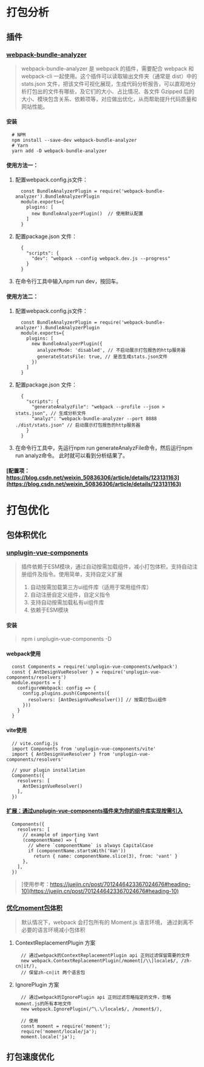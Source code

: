 # 打包分析
## 插件
### [webpack-bundle-analyzer](https://github.com/webpack-contrib/webpack-bundle-analyzer)
> webpack-bundle-analyzer 是 webpack 的插件，需要配合 webpack 和 webpack-cli 一起使用。这个插件可以读取输出文件夹（通常是 dist）中的 stats.json 文件，把该文件可视化展现，生成代码分析报告，可以直观地分析打包出的文件有哪些，及它们的大小、占比情况、各文件 Gzipped 后的大小、模块包含关系、依赖项等，对应做出优化，从而帮助提升代码质量和网站性能。

#### 安装
```
  # NPM 
  npm install --save-dev webpack-bundle-analyzer
  # Yarn 
  yarn add -D webpack-bundle-analyzer
```
#### 使用方法一：
1. 配置webpack.config.js文件：
    ```
      const BundleAnalyzerPlugin = require('webpack-bundle-analyzer').BundleAnalyzerPlugin
      module.exports={
        plugins: [
          new BundleAnalyzerPlugin()  // 使用默认配置
        ]
      }
    ```
2. 配置package.json 文件：
    ```
      {
        "scripts": {
          "dev": "webpack --config webpack.dev.js --progress"
        }
      }
    ```
3. 在命令行工具中输入npm run dev，按回车。

#### 使用方法二：
1. 配置webpack.config.js文件：
    ```
      const BundleAnalyzerPlugin = require('webpack-bundle-analyzer').BundleAnalyzerPlugin
      module.exports={
        plugins: [
          new BundleAnalyzerPlugin({
            analyzerMode: 'disabled', // 不启动展示打包报告的http服务器
            generateStatsFile: true, // 是否生成stats.json文件
          })
        ]
      }
    ```
2. 配置package.json 文件：
    ```
      {
        "scripts": {
          "generateAnalyzFile": "webpack --profile --json > stats.json", // 生成分析文件
          "analyz": "webpack-bundle-analyzer --port 8888 ./dist/stats.json" // 启动展示打包报告的http服务器
        }
      }
    ```
3. 在命令行工具中，先运行npm run generateAnalyzFile命令，然后运行npm run analyz命令。 此时就可以看到分析结果了。
#### [配置项：https://blog.csdn.net/weixin_50836306/article/details/123131163](https://blog.csdn.net/weixin_50836306/article/details/123131163)


# 打包优化

## 包体积优化

### [unplugin-vue-components](https://github.com/antfu/unplugin-vue-components#readme)
> 插件依赖于ESM模块，通过自动按需加载组件，减小打包体积，支持自动注册组件及指令。使用简单，支持自定义扩展
> 1. 自动按需加载第三方ui组件库（适用于常用组件库）
> 2. 自动注册自定义组件，自定义指令
> 3. 支持自动按需加载私有ui组件库
> 4. 依赖于ESM模块

#### 安装
> npm i unplugin-vue-components -D 

#### webpack使用
```
  const Components = require('unplugin-vue-components/webpack')
  const { AntDesignVueResolver } = require('unplugin-vue-components/resolvers')
  module.exports = {
    configureWebpack: config => {
      config.plugins.push(Components({
        resolvers: [AntDesignVueResolver()] // 按需打包ui组件
      }))
    }
  }
```

#### vite使用
```
  // vite.config.js
  import Components from 'unplugin-vue-components/vite'
  import { AntDesignVueResolver } from 'unplugin-vue-components/resolvers'

  // your plugin installation
  Components({
    resolvers: [
      AntDesignVueResolver()
    ],
  })
```

#### [扩展：通过unplugin-vue-components插件来为你的组件库实现按需引入](https://blog.csdn.net/sinat_33488770/article/details/127416227)
```
  Components({
    resolvers: [
      // example of importing Vant
      (componentName) => {
        // where `componentName` is always CapitalCase
        if (componentName.startsWith('Van'))
          return { name: componentName.slice(3), from: 'vant' }
      },
    ],
  })
```

> [使用参考：https://juejin.cn/post/7012446423367024676#heading-10](https://juejin.cn/post/7012446423367024676#heading-10)

### [优化moment包体积](https://github.com/jmblog/how-to-optimize-momentjs-with-webpack)
> 默认情况下，webpack 会打包所有的 Moment.js 语言环境， 通过剥离不必要的语言环境减小包体积

1. ContextReplacementPlugin 方案
   ```
     // 通过webpack的ContextReplacementPlugin api 正则过滤保留需要的文件
     new webpack.ContextReplacementPlugin(/moment[/\\]locale$/, /zh-cn|it/), 
     // 保留zh-cn|it 两个语言包
   ```
2. IgnorePlugin 方案
   ```
     // 通过webpack的IgnorePlugin api 正则过滤忽略指定的文件，忽略 moment.js的所有本地文件
     new webpack.IgnorePlugin(/^\.\/locale$/, /moment$/), 
    
     // 使用
     const moment = require('moment');
     require('moment/locale/ja');
     moment.locale('ja');
   ```

## 打包速度优化